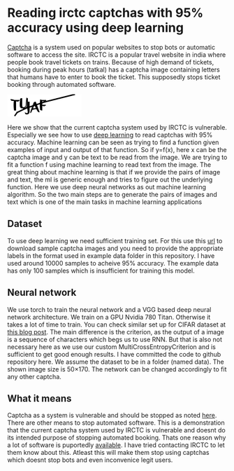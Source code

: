 # Reading irctc captchas with 95% accuracy using deep learning

[Captcha](https://en.wikipedia.org/wiki/CAPTCHA) is a system used on popular websites to stop bots or automatic software to access the site. IRCTC is a popular travel website in india where people book travel tickets on trains. Because of high demand of tickets, booking during peak hours (tatkal) has a captcha image containing letters that humans have to enter to book the ticket. This supposedly stops ticket booking through automated software. 

![Example](data/captchaImage.1.png?raw=true "IRCTC captcha")


Here we show that the current captcha system used by IRCTC is vulnerable. Especially we see how to use [deep learning](https://en.wikipedia.org/wiki/Deep_learning) to read captchas with 95% accuracy. Machine learning can be seen as trying to find a function given examples of input and output of that function. So if y=f(x), here x can be the captcha image and y can be text to be read from the image. We are trying to fit a function f using machine learning to read text from the image. The great thing about machine learning is that if we provide the pairs of image and text, the ml is generic enough and tries to figure out the underlying function. Here we use deep neural networks as out machine learning algorithm. So the two main steps are to generate the pairs of images and text which is one of the main tasks in machine learning applications


## Dataset
To use deep learning we need sufficient training set. For this use this [url](https://www.irctc.co.in/eticketing/captchaImage) to download sample captcha images and you need to provide the appropriate labels in the format used in example data folder in this repository. I have used around 10000 samples to acheive 95% accuracy. The example data has only 100 samples which is insufficient for training this model. 

## Neural network 
We use torch to train the neural network and a VGG based deep neural network architecture. We train on a GPU Nvidia 780 Titan. Otherwise it takes a lot of time to train. You can check similar set up for CIFAR dataset at [this blog post](http://torch.ch/blog/2015/07/30/cifar.html). The main difference is the criterion, as the output of a image is a sequence of characters which begs us to use RNN. But that is also not necessary here as we use our custom MultiCrossEntropyCriterion and is sufficient to get good enough results. I have committed the code to github repository here. We assume the dataset to be in a folder (named data). The shown image size is 50×170. The network can be changed accordingly to fit any other captcha. 

## What it means
Captcha as a system is vulnerable and should be stopped as noted [here](http://www.geek.com/news/ai-beats-captcha-with-90-success-but-google-has-something-new-1575339/). There are other means to stop automated software. This is a demonstration that the current captcha system used by IRCTC is vulnerable and doesnt do its intended purpose of stopping automated booking. Thats one reason why a lot of software is puportedly [available](http://timesofindia.indiatimes.com/tech/tech-news/IRCTC-website-is-sitting-duck-to-hackware/articleshow/50412277.cms). I have tried contacting IRCTC to let them know about this. Atleast this will make them stop using captchas which doesnt stop bots and even inconvenice legit users. 

